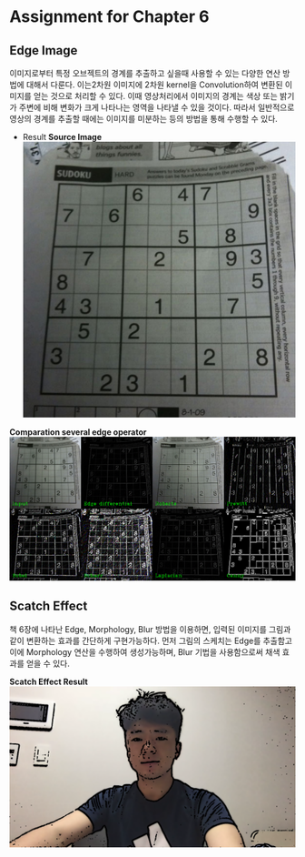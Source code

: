 # Assignment for Chapter 6
## Edge Image
 이미지로부터 특정 오브젝트의 경계를 추출하고 싶을때 사용할 수 있는 다양한 연산 방법에 대해서 다룬다.
이는2차원 이미지에 2차원 kernel을 Convolution하여 변환된 이미지를 얻는 것으로 처리할 수 있다. 이때 영상처리에서 이미지의 경계는 색상 또는 밝기가 주변에 비해 변화가 크게 나타나는 영역을 나타낼 수 있을 것이다. 따라서 일반적으로 영상의 경계를 추출할 때에는 이미지를 미분하는 등의 방법을 통해 수행할 수 있다.

* Result
<b>Source Image</b>
![Source Image](./sudoku.png)


<b>Comparation several edge operator</b>
![Edge Images](./edge_compare.png)


## Scatch Effect
 책 6장에 나타난 Edge, Morphology, Blur 방법을 이용하면, 입력된 이미지를 그림과 같이 변환하는 효과를 간단하게 구현가능하다.
 먼저 그림의 스케치는 Edge를 추출함고 이에 Morphology 연산을 수행하여 생성가능하며, Blur 기법을 사용함으로써 채색 효과를 얻을 수 있다.

<b> Scatch Effect Result </b>
![Scatch Effect Result](./scatch_result.png)

